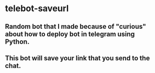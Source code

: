 # telebot-saveurl

## Random bot that I made because of "curious" about how to deploy bot in telegram using Python.
## This bot will save your link that you send to the chat.
